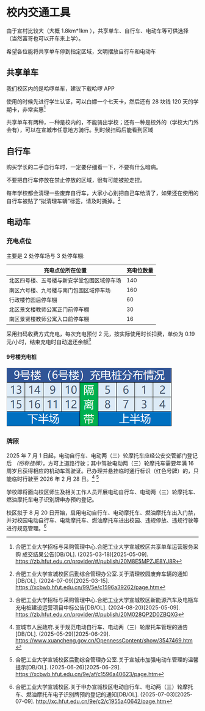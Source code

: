 # 校内交通工具

由于宣村比较大（大概 1.8km\*1km ），共享单车、自行车、电动车等可供选择（当然富哥也可以开车来上学）。

希望各位能将共享单车停到指定区域，文明摆放自行车和电动车

## 共享单车

我们校区内的是哈啰单车，建议下载哈啰 APP

使用的时候先进行学生认证，可以白嫖一个七天卡，然后还有 28 块钱 120 天的学期卡，非常实惠[^1]

共享单车有两种，一种是校内的，不能骑出学校；还有一种是校外的（学校大门外会有），可以在宣城市任意地方骑行。到时候扫码后能看到区域

## 自行车

购买学长的二手自行车时，一定要仔细看一下，不要有什么暗病。

不要把自行车停放在禁止停放的区域，很有可能被拉走捏。

每年学校都会清理一些废弃自行车，大家小心别把自己车给清了，如果还在使用的自行车被贴了“拟清理车辆”标签，请及时撕掉。[^2]

## 电动车

### 充电点位

主要是 2 处停车场与 3 处停车棚:

| 充电点位所在位置              | 充电位数量 |
| --------------------- | ----- |
| 北区四号楼、五号楼与新安学堂包围区域停车场 | 140   |
| 南区六号楼、九号楼与南门包围区域停车场   | 160   |
| 行政楼竹园后停车棚             | 60    |
| 北区景文楼教师公寓正门前停车棚       | 30    |
| 南区景贤楼教师公寓入口前停车棚       | 16    |

采用扫码收费方式充电，每次充电预付 2 元，按实际使用时长扣费，单价为 0.19 元/小时，结束充电时自动退还余额[^3]

#### 9号楼充电桩

![](media/9号楼充电桩分布情况.png)

### 牌照

2025 年 7 月 1 日起，电动自行车、电动两（三）轮摩托车应经公安交管部门登记后 _（俗称挂牌）_，方可上道路行驶；其中驾驶电动两（三）轮摩托车需要年满 16 周岁且获得相应的机动车驾驶证。已办理并悬挂临时通行标识（红色号牌）的，只能临时行驶至 2026 年 2 月 28 日。[^4] [^5]

学校即将面向校区师生及相关工作人员开展电动自行车、电动两（三）轮摩托车、燃油摩托车电子识别牌申办预约登记。

校区拟于 8 月 20 日开始，启用电动自行车、电动摩托车、燃油摩托车出入门禁，并对校园电动自行车、电动摩托车、燃油摩托车进出校园、违规停放、违规行驶等进行规范管理。[^6]

[^1]:
    合肥工业大学招标与采购管理中心.合肥工业大学宣城校区共享单车运营服务采购 成交结果公告[DB/OL]. (2025-03-18)\[2025-05-09].  
    <https://zb.hfut.edu.cn/provider/#/publish/20M8E5MPZJE8YJ8R>

[^2]:
    合肥工业大学宣城校区后勤综合管理办公室.关于清理校园废弃车辆的通知[DB/OL]. (2024-07-09)\[2025-03-15].  
    <https://xcbwb.hfut.edu.cn/99/5e/c1596a39262/page.htm>

[^3]:
    合肥工业大学招标与采购管理中心.合肥工业大学宣城校区新能源汽车及电瓶车充电桩建设运营项目中标公告[DB/OL]. (2024-08-20)\[2025-05-09].  
    <https://zb.hfut.edu.cn/provider/#/publish/20M028QP2D0ZBQXG>

[^4]:
    宣城市人民政府.关于规范电动自行车、电动两（三）轮摩托车管理的通告[DB/OL]. (2025-05-29)\[2025-06-29].  
    <https://www.xuancheng.gov.cn/OpennessContent/show/3547469.htm>

[^5]:
    合肥工业大学宣城校区后勤综合管理办公室.关于宣城市加强电动车管理的温馨提示[DB/OL]. (2025-06-26)\[2025-06-29].  
    <https://xcbwb.hfut.edu.cn/9e/af/c1596a40623/page.htm>

[^6]:
    合肥工业大学宣城校区.关于申办宣城校区电动自行车、电动两（三）轮摩托车、燃油摩托车电子识别牌预约登记的通知[DB/OL]. (2025-07-03)\[2025-07-09].
    <http://xc.hfut.edu.cn/9e/c2/c1955a40642/page.htm>
